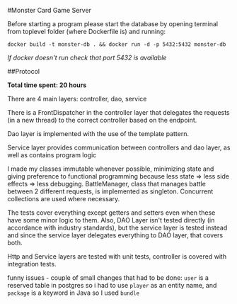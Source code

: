 #Monster Card Game Server

Before starting a program please start the database by
opening terminal from toplevel folder (where Dockerfile is) and running:

`docker build -t monster-db . && docker run -d -p 5432:5432 monster-db`

_If docker doesn't run check that port 5432 is available_

##Protocol

**Total time spent: 20 hours**

There are 4 main layers: controller, dao, service

There is a FrontDispatcher in the controller layer that delegates the requests (in a new thread) to the correct controller 
based on the endpoint.

Dao layer is implemented with the use of the template pattern.

Service layer provides communication between controllers and dao layer, as well as contains program logic

I made my classes immutable whenever possible, minimizing state and giving preference to functional programming 
because less state => less side effects => less debugging. BattleManager, class that manages battle between 2 different 
requests, is implemented as singleton. Concurrent collections are used where necessary.

The tests cover everything except getters and setters even when these have some minor logic to them.
Also, DAO Layer isn't tested directly (in accordance with industry standards), but the service layer is tested instead 
and since the service layer delegates everything to DAO layer, that covers both.

Http and Service layers are tested with unit tests, controller is covered with integration tests.

funny issues - couple of small changes that had to be done: `user` is a reserved table in postgres so i had to use `player` 
as an entity name, and `package` is a keyword in Java so I used `bundle`